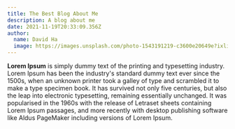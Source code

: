 ```yaml
---
title: The Best Blog About Me
description: A blog about me
date: 2021-11-19T20:33:09.356Z
author:
  name: David Ha
  image: https://images.unsplash.com/photo-1543191219-c3600e20649e?ixlib=rb-1.2.1&ixid=MnwxMjA3fDB8MHx0b3BpYy1mZWVkfDEzfHRvd0paRnNrcEdnfHxlbnwwfHx8fA%3D%3D&auto=format&fit=crop&w=500&q=60
---
```

**Lorem Ipsum** is simply dummy text of the printing and typesetting industry. Lorem Ipsum has been the industry's standard dummy text ever since the 1500s, when an unknown printer took a galley of type and scrambled it to make a type specimen book. It has survived not only five centuries, but also the leap into electronic typesetting, remaining essentially unchanged. It was popularised in the 1960s with the release of Letraset sheets containing Lorem Ipsum passages, and more recently with desktop publishing software like Aldus PageMaker including versions of Lorem Ipsum.